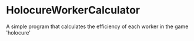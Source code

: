 # HolocureWorkerCalculator
 A simple program that calculates the efficiency of each worker in the game 'holocure'
